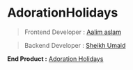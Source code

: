 # AdorationHolidays

> Frontend Developer : [Aalim aslam](https://instagram.com/aalim_aslam)
         
> Backend Developer : [Sheikh Umaid](https://instagram.com/sheikh.umaid)

        
**End Product :** [Adoration Holidays](https://adorationholidays.com)

